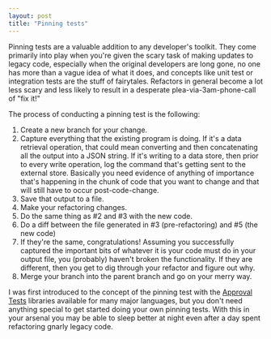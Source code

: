 ```yaml
---
layout: post
title: "Pinning tests"
---
```


Pinning tests are a valuable addition to any developer's toolkit. They come primarily into play when you're given the scary task of making updates to legacy code, especially when the original developers are long gone, no one has more than a vague idea of what it does, and concepts like unit test or integration tests are the stuff of fairytales. Refactors in general become a lot less scary and less likely to result in a desperate plea-via-3am-phone-call of "fix it!"

The process of conducting a pinning test is the following:

1. Create a new branch for your change.
2. Capture everything that the existing program is doing. If it's a data retrieval operation, that could mean converting and then concatenating all the output into a JSON string. If it's writing to a data store, then prior to every write operation, log the command that's getting sent to the external store. Basically you need evidence of anything of importance that's happening in the chunk of code that you want to change and that will still have to occur post-code-change.
3. Save that output to a file.
4. Make your refactoring changes.
5. Do the same thing as #2 and #3 with the new code.
6. Do a diff between the file generated in #3 (pre-refactoring) and #5 (the new code)
7. If they're the same, congratulations! Assuming you successfully captured the important bits of whatever it is your code must do in your output file, you (probably) haven't broken the functionality. If they are different, then you get to dig through your refactor and figure out why.
8. Merge your branch into the parent branch and go on your merry way.

I was first introduced to the concept of the pinning test with the [Approval Tests](http://approvaltests.com/) libraries available for many major languages, but you don't need anything special to get started doing your own pinning tests. With this in your arsenal you may be able to sleep better at night even after a day spent refactoring gnarly legacy code.
